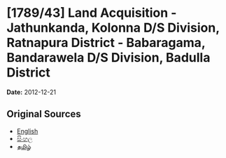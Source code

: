 # [1789/43] Land Acquisition - Jathunkanda, Kolonna D/S Division, Ratnapura District - Babaragama, Bandarawela D/S Division, Badulla District

**Date:** 2012-12-21

## Original Sources

- [English](https://documents.gov.lk/view/extra-gazettes/2012/12/1789-43_E.pdf)
- [සිංහල](https://documents.gov.lk/view/extra-gazettes/2012/12/1789-43_S.pdf)
- [தமிழ்](https://documents.gov.lk/view/extra-gazettes/2012/12/1789-43_T.pdf)
